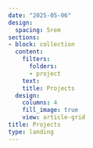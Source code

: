 ```yaml
---
date: "2025-05-06"
design:
  spacing: 5rem
sections:
- block: collection
  content:
    filters:
      folders:
      - project
    text: 
    title: Projects
  design:
    columns: 4
    fill_image: true
    view: article-grid
title: Projects
type: landing
---
```

